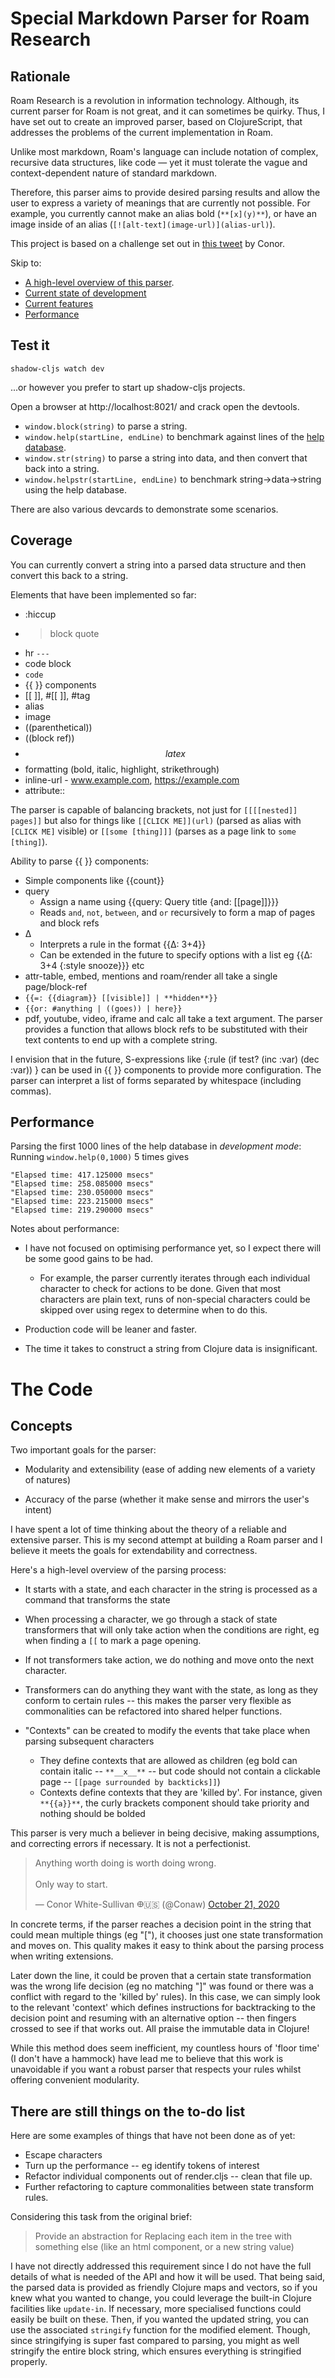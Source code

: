# Special Markdown Parser for Roam Research

## Rationale

Roam Research is a revolution in information technology. Although, its current parser for Roam is not great, and it can sometimes be quirky. Thus, I have set out to create an improved parser, based on ClojureScript, that addresses the problems of the current implementation in Roam.

Unlike most markdown, Roam's language can include notation of complex, recursive data structures, like code — yet it must tolerate the vague and context-dependent nature of standard markdown.

Therefore, this parser aims to provide desired parsing results and allow the user to express a variety of meanings that are currently not possible. For example, you currently cannot make an alias bold (`**[x](y)**`), or have an image inside of an alias (`[![alt-text](image-url)](alias-url)`).

This project is based on a challenge set out in [this tweet](https://twitter.com/Conaw/status/1334626650785341441) by Conor.

Skip to:

- [A high-level overview of this parser](#Concepts).
- [Current state of development](#There-are-still-things-on-the-to-do-list)
- [Current features](#Coverage)
- [Performance](#Performance)

## Test it

```
shadow-cljs watch dev
```
...or however you prefer to start up shadow-cljs projects.

Open a browser at http://localhost:8021/ and crack open the devtools.

- `window.block(string)` to parse a string.
- `window.help(startLine, endLine)` to benchmark against lines of the [help database](https://roamresearch.com/#/app/help/).
- `window.str(string)` to parse a string into data, and then convert that back into a string.
- `window.helpstr(startLine, endLine)` to benchmark string->data->string using the help database.

There are also various devcards to demonstrate some scenarios.

## Coverage

You can currently convert a string into a parsed data structure and then convert this back to a string.

Elements that have been implemented so far:

- :hiccup
- > block quote
- hr `---`
- code block
- `code`
- {{ }} components
- [[ ]], #[[ ]], #tag
- alias
- image
- ((parenthetical))
- ((block ref))
- $$latex$$
- formatting (bold, italic, highlight, strikethrough)
- inline-url - www.example.com, https://example.com
- attribute::

The parser is capable of balancing brackets, not just for `[[[[nested]] pages]]` but also for things like `[[CLICK ME]](url)` (parsed as alias with `[CLICK ME]` visible) or `[[some [thing]]]` (parses as a page link to `some [thing]`).

Ability to parse {{ }} components:

- Simple components like {{count}}
- query
  - Assign a name using {{query: Query title {and: [[page]]}}}
  - Reads `and`, `not`, `between`, and `or` recursively to form a map of pages and block refs
- Δ
  - Interprets a rule in the format {{Δ: 3+4}}
  - Can be extended in the future to specify options with a list eg {{Δ: 3+4 {:style snooze}}} etc
- attr-table, embed, mentions and roam/render all take a single page/block-ref
- `{{=: {{diagram}} [[visible]] | **hidden**}}`
- `{{or: #anything | ((goes)) | here}}`
- pdf, youtube, video, iframe and calc all take a text argument. The parser provides a function that allows block refs to be substituted with their text contents to end up with a complete string.

I envision that in the future, S-expressions like  {:rule (if test? (inc :var) (dec :var)) } can be used in {{ }} components to provide more configuration. The parser can interpret a list of forms separated by whitespace (including commas).

## Performance

Parsing the first 1000 lines of the help database in *development mode*:
Running `window.help(0,1000)` 5 times gives

```
"Elapsed time: 417.125000 msecs"
"Elapsed time: 258.085000 msecs"
"Elapsed time: 230.050000 msecs"
"Elapsed time: 223.215000 msecs"
"Elapsed time: 219.290000 msecs"
```

Notes about performance:
- I have not focused on optimising performance yet, so I expect there will be some good gains to be had.
  - For example, the parser currently iterates through each individual character to check for actions to be done. Given that most characters are plain text, runs of non-special characters could be skipped over using regex to determine when to do this.

- Production code will be leaner and faster.

- The time it takes to construct a string from Clojure data is insignificant.

# The Code

## Concepts

Two important goals for the parser:

- Modularity and extensibility (ease of adding new elements of a variety of natures)

- Accuracy of the parse (whether it make sense and mirrors the user's intent)

I have spent a lot of time thinking about the theory of a reliable and extensive parser. This is my second attempt at building a Roam parser and I believe it meets the goals for extendability and correctness.

Here's a high-level overview of the parsing process:

- It starts with a state, and each character in the string is processed as a command that transforms the state

- When processing a character, we go through a stack of state transformers that will only take action when the conditions are right, eg when finding a `[[` to mark a page opening.

- If not transformers take action, we do nothing and move onto the next character.

- Transformers can do anything they want with the state, as long as they conform to certain rules -- this makes the parser very flexible as commonalities can be refactored into shared helper functions.

- "Contexts" can be created to modify the events that take place when parsing subsequent characters
  - They define contexts that are allowed as children (eg bold can contain italic -- `**__x__**` -- but code should not contain a clickable page -- `[[page surrounded by backticks]]`)
  - Contexts define contexts that they are 'killed by'. For instance, given `**{{a}}**`, the curly brackets component should take priority and nothing should be bolded

This parser is very much a believer in being decisive, making assumptions, and correcting errors if necessary. It is not a perfectionist.

<blockquote class="twitter-tweet"><p lang="en" dir="ltr">Anything worth doing is worth doing wrong.<br><br>Only way to start.</p>&mdash; Conor White-Sullivan 𐃏🇺🇸 (@Conaw) <a href="https://twitter.com/Conaw/status/1318712092132745216?ref_src=twsrc%5Etfw">October 21, 2020</a></blockquote>

In concrete terms, if the parser reaches a decision point in the string that could mean multiple things (eg "["), it chooses just one state transformation and moves on. This quality makes it easy to think about the parsing process when writing extensions.

Later down the line, it could be proven that a certain state transformation was the wrong life decision (eg no matching "]" was found or there was a conflict with regard to the 'killed by' rules). In this case, we can simply look to the relevant 'context' which defines instructions for backtracking to the decision point and resuming with an alternative option -- then fingers crossed to see if that works out. All praise the immutable data in Clojure!

While this method does seem inefficient, my countless hours of 'floor time' (I don't have a hammock) have lead me to believe that this work is unavoidable if you want a robust parser that respects your rules whilst offering convenient modularity.

## There are still things on the to-do list

Here are some examples of things that have not been done as of yet:

- Escape characters
- Turn up the performance -- eg identify tokens of interest
- Refactor individual components out of render.cljs -- clean that file up.
- Further refactoring to capture commonalities between state transform rules.

Considering this task from the original brief:

> Provide an abstraction for Replacing each item in the tree with something else (like an html component, or a new string value)

I have not directly addressed this requirement since I do not have the full details of what is needed of the API and how it will be used. That being said, the parsed data is provided as friendly Clojure maps and vectors, so if you knew what you wanted to change, you could leverage the built-in Clojure facilities like `update-in`. If necessary, more specialised functions could easily be built on these. Then, if you wanted the updated string, you can use the associated `stringify` function for the modified element. Though, since stringifying is super fast compared to parsing, you might as well stringify the entire block string, which ensures everything is stringified properly.
